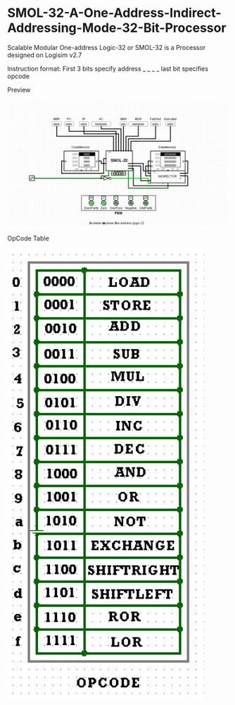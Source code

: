 # SMOL-32-A-One-Address-Indirect-Addressing-Mode-32-Bit-Processor
Scalable Modular One-address Logic-32 or SMOL-32 is a Processor designed on Logisim v2.7

Instruction format:
First 3 bits specify address _ _ _ _ last bit specifies opcode

Preview

![Preview](SMOL-32.png)


OpCode Table

![OpCode Table](OpCode_Table.png)
